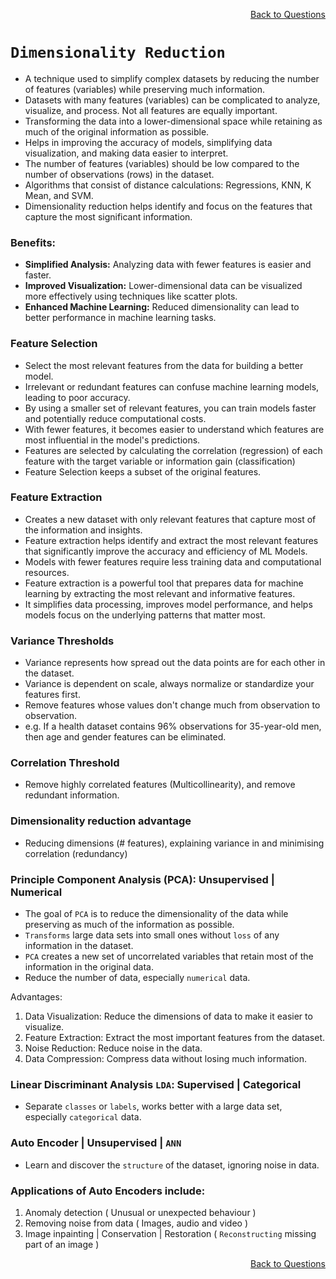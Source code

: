 <p align='right'><a align="right" href="https://github.com/KIRANKUMAR7296/Library/blob/main/Interview.md">Back to Questions</a></p>

# `Dimensionality Reduction`

- A technique used to simplify complex datasets by reducing the number of features (variables) while preserving much information.
- Datasets with many features (variables) can be complicated to analyze, visualize, and process. Not all features are equally important.
- Transforming the data into a lower-dimensional space while retaining as much of the original information as possible.
- Helps in improving the accuracy of models, simplifying data visualization, and making data easier to interpret.
- The number of features (variables) should be low compared to the number of observations (rows) in the dataset.
- Algorithms that consist of distance calculations: Regressions, KNN, K Mean, and SVM.  
- Dimensionality reduction helps identify and focus on the features that capture the most significant information.

### **Benefits:**
- **Simplified Analysis:** Analyzing data with fewer features is easier and faster.
- **Improved Visualization:** Lower-dimensional data can be visualized more effectively using techniques like scatter plots.
- **Enhanced Machine Learning:** Reduced dimensionality can lead to better performance in machine learning tasks.

### **Feature Selection**
- Select the most relevant features from the data for building a better model.
- Irrelevant or redundant features can confuse machine learning models, leading to poor accuracy.
- By using a smaller set of relevant features, you can train models faster and potentially reduce computational costs.
- With fewer features, it becomes easier to understand which features are most influential in the model's predictions.
- Features are selected by calculating the correlation (regression) of each feature with the target variable or information gain (classification)
- Feature Selection keeps a subset of the original features. 

### **Feature Extraction**
- Creates a new dataset with only relevant features that capture most of the information and insights.
- Feature extraction helps identify and extract the most relevant features that significantly improve the accuracy and efficiency of ML Models.
- Models with fewer features require less training data and computational resources.
- Feature extraction is a powerful tool that prepares data for machine learning by extracting the most relevant and informative features.
- It simplifies data processing, improves model performance, and helps models focus on the underlying patterns that matter most.

### **Variance Thresholds**
- Variance represents how spread out the data points are for each other in the dataset.
- Variance is dependent on scale, always normalize or standardize your features first.
- Remove features whose values don't change much from observation to observation. 
- e.g. If a health dataset contains 96% observations for 35-year-old men, then age and gender features can be eliminated.

### **Correlation Threshold**
- Remove highly correlated features (Multicollinearity), and remove redundant information.

### Dimensionality reduction advantage
- Reducing dimensions (# features), explaining variance in and minimising correlation (redundancy)

### **Principle Component Analysis (PCA): Unsupervised | Numerical**
- The goal of `PCA` is to reduce the dimensionality of the data while preserving as much of the information as possible.
- `Transforms` large data sets into small ones without `loss` of any information in the dataset.
- `PCA` creates a new set of uncorrelated variables that retain most of the information in the original data.
- Reduce the number of data, especially `numerical` data.

Advantages:
1. Data Visualization: Reduce the dimensions of data to make it easier to visualize.
2. Feature Extraction: Extract the most important features from the dataset.
3. Noise Reduction: Reduce noise in the data.
4. Data Compression: Compress data without losing much information.

### Linear Discriminant Analysis `LDA`: Supervised | Categorical
- Separate `classes` or `labels`, works better with a large data set, especially `categorical` data.
 
### Auto Encoder | Unsupervised | `ANN`
- Learn and discover the `structure` of the dataset, ignoring noise in data. 

### Applications of Auto Encoders include:

1. Anomaly detection ( Unusual or unexpected behaviour )
2. Removing noise from data ( Images, audio and video )
3. Image inpainting | Conservation | Restoration ( `Reconstructing` missing part of an image )

<p align='right'><a align="right" href="https://github.com/KIRANKUMAR7296/Library/blob/main/Interview.md">Back to Questions</a></p>
